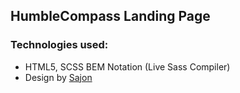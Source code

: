 ## HumbleCompass Landing Page

### Technologies used:

- HTML5, SCSS BEM Notation (Live Sass Compiler)
- Design by [Sajon](https://gumroad.com/sajon)
